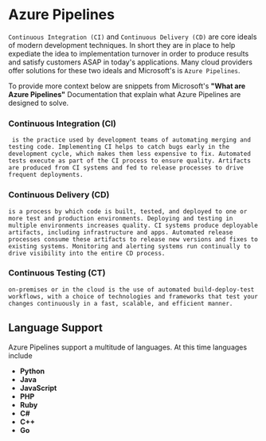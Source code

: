 # Azure Pipelines
`Continuous Integration (CI)` and `Continuous Delivery (CD)` are core ideals of modern development techniques. In short they are in place to help expediate the idea to implementation turnover in order to produce results and satisfy customers ASAP in today's applications. Many cloud providers offer solutions for these two ideals and Microsoft's is `Azure Pipelines`.

To provide more context below are snippets from Microsoft's **"What are Azure Pipelines"** Documentation that explain what Azure Pipelines are designed to solve.

### Continuous Integration (CI)
```
 is the practice used by development teams of automating merging and testing code. Implementing CI helps to catch bugs early in the development cycle, which makes them less expensive to fix. Automated tests execute as part of the CI process to ensure quality. Artifacts are produced from CI systems and fed to release processes to drive frequent deployments.
```

### Continuous Delivery (CD)
```
is a process by which code is built, tested, and deployed to one or more test and production environments. Deploying and testing in multiple environments increases quality. CI systems produce deployable artifacts, including infrastructure and apps. Automated release processes consume these artifacts to release new versions and fixes to existing systems. Monitoring and alerting systems run continually to drive visibility into the entire CD process.
```

### Continuous Testing (CT)
```
on-premises or in the cloud is the use of automated build-deploy-test workflows, with a choice of technologies and frameworks that test your changes continuously in a fast, scalable, and efficient manner.
```


## Language Support
Azure Pipelines support a multitude of languages. At this time languages include
- **Python**
- **Java**
- **JavaScript**
- **PHP**
- **Ruby**
- **C#**
- **C++**
- **Go**



